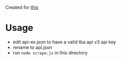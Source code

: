 Created for [this](https://taylorh.dev/class/csci489/blog)

# Usage
* edit api-ex.json to have a valid tba api v3 api key
* rename to api.json
* run `node scrape.js` in this directory
